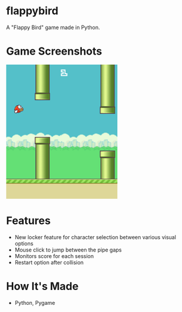 # flappybird
A "Flappy Bird" game made in Python.
# Game Screenshots
![](https://github.com/sherrych88/flappybird/blob/main/gamescreenshot.png?raw=true "Optional Title")
# Features
- New locker feature for character selection between various visual options
- Mouse click to jump between the pipe gaps
- Monitors score for each session
- Restart option after collision
# How It's Made
- Python, Pygame




